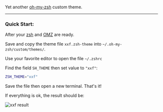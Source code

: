 Yet another [oh-my-zsh](https://github.com/robbyrussell/oh-my-zsh) custom theme. 

---

### Quick Start:

After your [zsh](http://www.zsh.org/) and [OMZ](https://github.com/robbyrussell/oh-my-zsh) are ready.

Save and copy the theme file `xxf.zsh-theme` into `~/.oh-my-zsh/custom/themes/`.

Use your favorite editor to open the file `~/.zshrc`

Find the field  `SH_THEME` then set value to `"xxf"`:

```sh
ZSH_THEME="xxf"
```

Save the file then open a new terminal. That's it!

If everything is ok, the result should be:

![xxf result](https://i.ibb.co/rtGyPRs/Wechat-IMG230.png)

	
	
